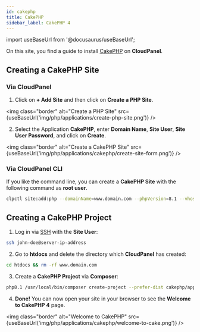 ```yaml
---
id: cakephp
title: CakePHP
sidebar_label: CakePHP 4
---
```


import useBaseUrl from '@docusaurus/useBaseUrl';

On this site, you find a guide to install [CakePHP](https://cakephp.org/) on **CloudPanel**.

## Creating a CakePHP Site

### Via CloudPanel

1. Click on **+ Add Site** and then click on **Create a PHP Site**.

<img class="border" alt="Create a PHP Site" src={useBaseUrl('img/php/applications/create-php-site.png')} />

2. Select the Application **CakePHP**, enter **Domain Name**, **Site User**, **Site User Password**, and click on **Create**.

<img class="border" alt="Create a CakePHP Site" src={useBaseUrl('img/php/applications/cakephp/create-site-form.png')} />

### Via CloudPanel CLI

If you like the command line, you can create a **CakePHP Site** with the following command as **root user**.

```bash
clpctl site:add:php --domainName=www.domain.com --phpVersion=8.1 --vhostTemplate='CakePHP 4' --siteUser='john-doe' --siteUserPassword='!secretPassword!'
```

## Creating a CakePHP Project

1. Log in via [SSH](../../../frontend-area/ssh-ftp/#ssh-login) with the **Site User**:

```bash
ssh john-doe@server-ip-address
```

2. Go to **htdocs** and delete the directory which **CloudPanel** has created:

```bash
cd htdocs && rm -rf www.domain.com
```

3. Create a **CakePHP Project** via **Composer**:

```bash
php8.1 /usr/local/bin/composer create-project --prefer-dist cakephp/app:~4.3 www.domain.com
```

4. **Done!** You can now open your site in your browser to see the **Welcome to CakePHP 4** page.

<img class="border" alt="Welcome to CakePHP" src={useBaseUrl('img/php/applications/cakephp/welcome-to-cake.png')} />